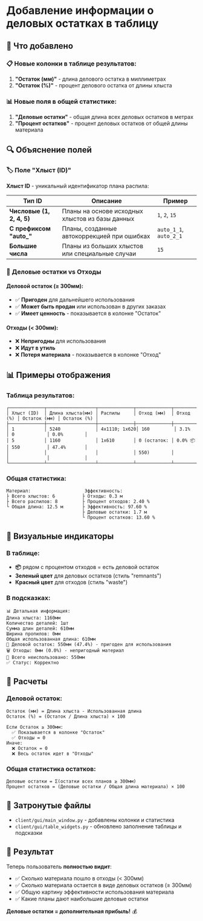 # Добавление информации о деловых остатках в таблицу

## 🎯 Что добавлено

### 📋 Новые колонки в таблице результатов:
1. **"Остаток (мм)"** - длина делового остатка в миллиметрах
2. **"Остаток (%)"** - процент делового остатка от длины хлыста

### 📊 Новые поля в общей статистике:
1. **"Деловые остатки"** - общая длина всех деловых остатков в метрах
2. **"Процент остатков"** - процент деловых остатков от общей длины материала

## 🔍 Объяснение полей

### 🏷️ Поле "Хлыст (ID)"
**Хлыст ID** - уникальный идентификатор плана распила:

| Тип ID | Описание | Пример |
|--------|----------|---------|
| **Числовые (1, 2, 4, 5)** | Планы на основе исходных хлыстов из базы данных | `1`, `2`, `15` |
| **С префиксом "auto_"** | Планы, созданные автокоррекцией при ошибках | `auto_1_1`, `auto_2_1` |
| **Большие числа** | Планы из больших хлыстов или специальные случаи | `15` |

### 🔨 Деловые остатки vs Отходы

#### **Деловой остаток** (≥ 300мм):
- ✅ **Пригоден** для дальнейшего использования
- ✅ **Может быть продан** или использован в других заказах
- ✅ **Имеет ценность** - показывается в колонке "Остаток"

#### **Отходы** (< 300мм):
- ❌ **Непригодны** для использования
- ❌ **Идут в утиль** 
- ❌ **Потеря материала** - показывается в колонке "Отход"

## 📊 Примеры отображения

### Таблица результатов:
```
┌─────────────┬──────────────────┬─────────────┬─────────────┬───────────┬──────────────┬─────────────┐
│ Хлыст (ID)  │ Длина хлыста(мм) │ Распилы     │ Отход (мм)  │ Отход (%) │ Остаток (мм) │ Остаток (%) │
├─────────────┼──────────────────┼─────────────┼─────────────┼───────────┼──────────────┼─────────────┤
│ 1           │ 5240             │ 4x1110; 1x620│ 160         │ 3.1%      │ 0            │ 0.0%        │
│ 5           │ 1160             │ 1x610       │ 0 (остаток: │ 0.0% 📦   │ 550          │ 47.4%       │
│             │                  │             │ 550)        │           │              │             │
└─────────────┴──────────────────┴─────────────┴─────────────┴───────────┴──────────────┴─────────────┘
```

### Общая статистика:
```
Материал:                    Эффективность:
├ Всего хлыстов: 6          ├ Отходы: 0.3 м
├ Всего распилов: 8         ├ Процент отходов: 2.40 %
└ Общая длина: 12.5 м       ├ Эффективность: 97.60 %
                            ├ Деловые остатки: 1.7 м
                            └ Процент остатков: 13.60 %
```

## 🎨 Визуальные индикаторы

### В таблице:
- **📦** рядом с процентом отходов = есть деловой остаток
- **Зеленый цвет** для деловых остатков (стиль "remnants")
- **Красный цвет** для отходов (стиль "waste")

### В подсказках:
```
📊 Детальная информация:
Длина хлыста: 1160мм
Количество деталей: 1шт
Сумма длин деталей: 610мм
Ширина пропилов: 0мм
Общая использованная длина: 610мм
🔨 Деловой остаток: 550мм (47.4%) - пригоден для использования
🗑️ Отходы: 0мм (0.0%) - непригодный материал
📏 Всего неиспользовано: 550мм
✅ Статус: Корректно
```

## 🧮 Расчеты

### Деловой остаток:
```
Остаток (мм) = Длина хлыста - Использованная длина
Остаток (%) = (Остаток / Длина хлыста) × 100

Если Остаток ≥ 300мм:
  ✅ Показывается в колонке "Остаток"
  ✅ Отходы = 0
Иначе:
  ❌ Остаток = 0
  ❌ Весь остаток идет в "Отходы"
```

### Общая статистика остатков:
```
Деловые остатки = Σ(остатки всех планов ≥ 300мм)
Процент остатков = (Деловые остатки / Общая длина материала) × 100
```

## 📁 Затронутые файлы

- `client/gui/main_window.py` - добавлены колонки и статистика
- `client/gui/table_widgets.py` - обновлено заполнение таблицы и подсказки

## 🎯 Результат

Теперь пользователь **полностью видит**:
- ✅ Сколько материала пошло в отходы (< 300мм)
- ✅ Сколько материала остается в виде деловых остатков (≥ 300мм)  
- ✅ Общую картину эффективности использования материала
- ✅ Какие планы дают наибольшие деловые остатки

**Деловые остатки = дополнительная прибыль!** 💰